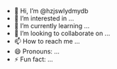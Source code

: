 - 👋 Hi, I’m @hzjswlydmydb
- 👀 I’m interested in ...
- 🌱 I’m currently learning ...
- 💞️ I’m looking to collaborate on ...
- 📫 How to reach me ...
- 😄 Pronouns: ...
- ⚡ Fun fact: ...

<!---
hzjswlydmydb/hzjswlydmydb is a ✨ special ✨ repository because its `README.md` (this file) appears on your GitHub profile.
You can click the Preview link to take a look at your changes.
--->
